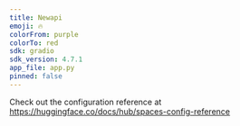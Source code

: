 ```yaml
---
title: Newapi
emoji: 🔥
colorFrom: purple
colorTo: red
sdk: gradio
sdk_version: 4.7.1
app_file: app.py
pinned: false
---
```


Check out the configuration reference at https://huggingface.co/docs/hub/spaces-config-reference
